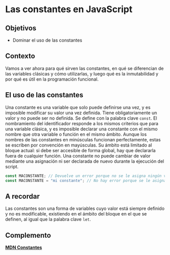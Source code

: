 # Las constantes en JavaScript

## Objetivos

- Dominar el uso de las constantes

## Contexto

Vamos a ver ahora para qué sirven las constantes, en qué se diferencian de las variables clásicas y cómo utilizarlas, y luego qué es la inmutabilidad y por qué es útil en la programación funcional.

## El uso de las constantes

Una constante es una variable que solo puede definirse una vez, y es imposible modificar su valor una vez definida. Tiene obligatoriamente un valor y no puede ser no definida. Se define con la palabra clave `const`. El nombramiento del identificador responde a los mismos criterios que para una variable clásica, y es imposible declarar una constante con el mismo nombre que otra variable o función en el mismo ámbito. Aunque los nombres de las constantes en minúsculas funcionan perfectamente, estas se escriben por convención en mayúsculas. Su ámbito está limitado al bloque actual: si debe ser accesible de forma global, hay que declararla fuera de cualquier función. Una constante no puede cambiar de valor mediante una asignación ni ser declarada de nuevo durante la ejecución del script.

```javascript
const MACONSTANTE; // Devuelve un error porque no se le asigna ningún valor
const MACONSTANTE = "mi constante"; // No hay error porque se le asigna un valor
```

## A recordar

Las constantes son una forma de variables cuyo valor está siempre definido y no es modificable, existiendo en el ámbito del bloque en el que se definen, al igual que la palabra clave `let`.

## Complemento

**[MDN Constantes](https://developer.mozilla.org/fr/docs/Web/JavaScript/Reference/Statements/const)**